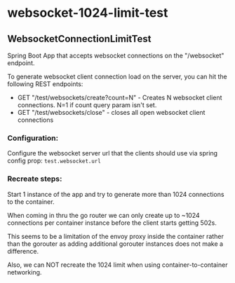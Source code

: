 # websocket-1024-limit-test

## WebsocketConnectionLimitTest

Spring Boot App that accepts websocket connections on the "/websocket" endpoint.


To generate websocket client connection load on the server, you can hit the following REST endpoints:

- GET "/test/websockets/create?count=N" - Creates N websocket client connections. N=1 if count query param isn't set.
- GET "/test/websockets/close" - closes all open websocket client connections

### Configuration:

Configure the websocket server url that the clients should use via spring config prop: `test.websocket.url`

### Recreate steps:

Start 1 instance of the app and try to generate more than 1024 connections to the container.

When coming in thru the go router we can only create up to ~1024 connections per container instance before the client starts getting 502s.

This seems to be a limitation of the envoy proxy inside the container rather than the gorouter as adding additional gorouter instances does not make a difference.

Also, we can NOT recreate the 1024 limit when using container-to-container networking.